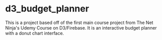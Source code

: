 # d3_budget_planner
This is a project based off of the first main course project from The Net Ninja's Udemy Course on D3/Firebase. It is an interactive budget planner with a donut chart interface.

